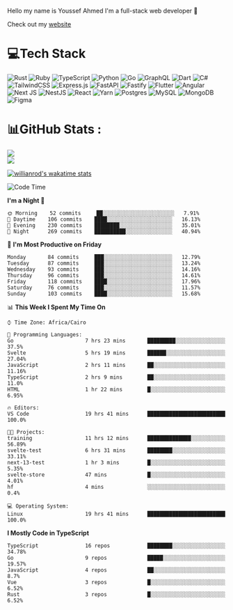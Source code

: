 Hello my name is Youssef Ahmed I'm a full-stack web developer 👋

Check out my [website](https://youssefahmed.vercel.app)
 
# 💻Tech Stack

![Rust](https://img.shields.io/badge/rust-%23000000.svg?style=for-the-badge&logo=rust&logoColor=white) ![Ruby](https://img.shields.io/badge/ruby-%23CC342D.svg?style=for-the-badge&logo=ruby&logoColor=white) ![TypeScript](https://img.shields.io/badge/typescript-%23007ACC.svg?style=for-the-badge&logo=typescript&logoColor=white) ![Python](https://img.shields.io/badge/python-3670A0?style=for-the-badge&logo=python&logoColor=ffdd54) ![Go](https://img.shields.io/badge/go-%2300ADD8.svg?style=for-the-badge&logo=go&logoColor=white) ![GraphQL](https://img.shields.io/badge/-GraphQL-E10098?style=for-the-badge&logo=graphql&logoColor=white) ![Dart](https://img.shields.io/badge/dart-%230175C2.svg?style=for-the-badge&logo=dart&logoColor=white) ![C#](https://img.shields.io/badge/c%23-%23239120.svg?style=for-the-badge&logo=c-sharp&logoColor=white) ![TailwindCSS](https://img.shields.io/badge/tailwindcss-%2338B2AC.svg?style=for-the-badge&logo=tailwind-css&logoColor=white) ![Express.js](https://img.shields.io/badge/express.js-%23404d59.svg?style=for-the-badge&logo=express&logoColor=%2361DAFB) ![FastAPI](https://img.shields.io/badge/FastAPI-005571?style=for-the-badge&logo=fastapi) ![Fastify](https://img.shields.io/badge/fastify-%23000000.svg?style=for-the-badge&logo=fastify&logoColor=white) ![Flutter](https://img.shields.io/badge/Flutter-%2302569B.svg?style=for-the-badge&logo=Flutter&logoColor=white) ![Angular](https://img.shields.io/badge/angular-%23DD0031.svg?style=for-the-badge&logo=angular&logoColor=white) ![Next JS](https://img.shields.io/badge/Next-black?style=for-the-badge&logo=next.js&logoColor=white) ![NestJS](https://img.shields.io/badge/nestjs-%23E0234E.svg?style=for-the-badge&logo=nestjs&logoColor=white) ![React](https://img.shields.io/badge/react-%2320232a.svg?style=for-the-badge&logo=react&logoColor=%2361DAFB) ![Yarn](https://img.shields.io/badge/yarn-%232C8EBB.svg?style=for-the-badge&logo=yarn&logoColor=white) ![Postgres](https://img.shields.io/badge/postgres-%23316192.svg?style=for-the-badge&logo=postgresql&logoColor=white) ![MySQL](https://img.shields.io/badge/mysql-%2300f.svg?style=for-the-badge&logo=mysql&logoColor=white) ![MongoDB](https://img.shields.io/badge/MongoDB-%234ea94b.svg?style=for-the-badge&logo=mongodb&logoColor=white)     ![Figma](https://img.shields.io/badge/figma-%23F24E1E.svg?style=for-the-badge&logo=figma&logoColor=white)

# 📊GitHub Stats :

![](https://github-readme-stats.vercel.app/api?username=joetifa2003&theme=tokyonight&hide_border=false&include_all_commits=false&count_private=false)<br/>
![](https://github-readme-streak-stats.herokuapp.com/?user=joetifa2003&theme=tokyonight&hide_border=false)<br/>

[![willianrod's wakatime stats](https://github-readme-stats.vercel.app/api/wakatime?username=joetifa2003&layout=compact)](https://github.com/anuraghazra/github-readme-stats)
<!--START_SECTION:waka-->
![Code Time](http://img.shields.io/badge/Code%20Time-942%20hrs%2050%20mins-blue)

**I'm a Night 🦉** 

```text
🌞 Morning    52 commits     ██░░░░░░░░░░░░░░░░░░░░░░░   7.91% 
🌆 Daytime    106 commits    ████░░░░░░░░░░░░░░░░░░░░░   16.13% 
🌃 Evening    230 commits    ████████░░░░░░░░░░░░░░░░░   35.01% 
🌙 Night      269 commits    ██████████░░░░░░░░░░░░░░░   40.94%

```
📅 **I'm Most Productive on Friday** 

```text
Monday       84 commits     ███░░░░░░░░░░░░░░░░░░░░░░   12.79% 
Tuesday      87 commits     ███░░░░░░░░░░░░░░░░░░░░░░   13.24% 
Wednesday    93 commits     ███░░░░░░░░░░░░░░░░░░░░░░   14.16% 
Thursday     96 commits     ███░░░░░░░░░░░░░░░░░░░░░░   14.61% 
Friday       118 commits    ████░░░░░░░░░░░░░░░░░░░░░   17.96% 
Saturday     76 commits     ███░░░░░░░░░░░░░░░░░░░░░░   11.57% 
Sunday       103 commits    ████░░░░░░░░░░░░░░░░░░░░░   15.68%

```


📊 **This Week I Spent My Time On** 

```text
⌚︎ Time Zone: Africa/Cairo

💬 Programming Languages: 
Go                       7 hrs 23 mins       █████████░░░░░░░░░░░░░░░░   37.5% 
Svelte                   5 hrs 19 mins       ██████░░░░░░░░░░░░░░░░░░░   27.04% 
JavaScript               2 hrs 11 mins       ██░░░░░░░░░░░░░░░░░░░░░░░   11.16% 
TypeScript               2 hrs 9 mins        ██░░░░░░░░░░░░░░░░░░░░░░░   11.0% 
HTML                     1 hr 22 mins        █░░░░░░░░░░░░░░░░░░░░░░░░   6.95%

🔥 Editors: 
VS Code                  19 hrs 41 mins      █████████████████████████   100.0%

🐱‍💻 Projects: 
training                 11 hrs 12 mins      ██████████████░░░░░░░░░░░   56.89% 
svelte-test              6 hrs 31 mins       ████████░░░░░░░░░░░░░░░░░   33.11% 
next-13-test             1 hr 3 mins         █░░░░░░░░░░░░░░░░░░░░░░░░   5.35% 
svelte-store             47 mins             █░░░░░░░░░░░░░░░░░░░░░░░░   4.01% 
hf                       4 mins              ░░░░░░░░░░░░░░░░░░░░░░░░░   0.4%

💻 Operating System: 
Linux                    19 hrs 41 mins      █████████████████████████   100.0%

```

**I Mostly Code in TypeScript** 

```text
TypeScript               16 repos            ████████░░░░░░░░░░░░░░░░░   34.78% 
Go                       9 repos             █████░░░░░░░░░░░░░░░░░░░░   19.57% 
JavaScript               4 repos             ██░░░░░░░░░░░░░░░░░░░░░░░   8.7% 
Vue                      3 repos             █░░░░░░░░░░░░░░░░░░░░░░░░   6.52% 
Rust                     3 repos             █░░░░░░░░░░░░░░░░░░░░░░░░   6.52%

```



<!--END_SECTION:waka-->
